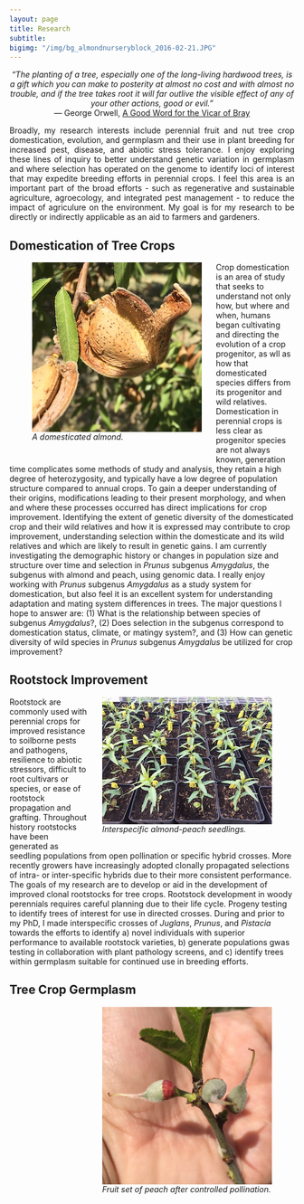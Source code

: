 ```yaml
---
layout: page
title: Research
subtitle: 
bigimg: "/img/bg_almondnurseryblock_2016-02-21.JPG"
---
```


<center><i>“The planting of a tree, especially one of the long-living hardwood trees, is a gift which you can make to posterity at almost no cost and with almost no trouble, and if the tree takes root it will far outlive the visible effect of any of your other actions, good or evil.”</i><br /> ― George Orwell, <a href="http://orwell.ru/library/reviews/vicar/english/e_vicar">A Good Word for the Vicar of Bray</a></center>   


<p align="justify">
Broadly, my research interests include perennial fruit and nut tree crop domestication, evolution, and germplasm and their use in plant breeding for increased pest, disease, and abiotic stress tolerance. I enjoy exploring these lines of inquiry to better understand genetic variation in germplasm and where selection has operated on the genome to identify loci of interest that may expedite breeding efforts in perennial crops. I feel this area is an important part of the broad efforts - such as regenerative and sustainable agriculture, agroecology, and integrated pest management - to reduce the impact of agriculure on the environment. My goal is for my research to be directly or indirectly applicable as an aid to farmers and gardeners.
</p>

## Domestication of Tree Crops
<figure>
<div style="float: left; padding-right: 25px; padding-bottom: 25px">
	<img src="/img/sm_almondandhusk_2017-08-08.JPG" width="300" alt="A domesticated almond" align="left">
	<figcaption><i>A domesticated almond.</i></figcaption>
</div>
</figure>

Crop domestication is an area of study that seeks to understand not only how, but where and when, humans began cultivating and directing the evolution of a crop progenitor, as wll as how that domesticated species differs from its progenitor and wild relatives. Domestication in perennial crops is less clear as progenitor species are not always known, generation time complicates some methods of study and analysis, they retain a high degree of heterozygosity, and typically have a low degree of population structure compared to annual crops. To gain a deeper understanding of their origins, modifications leading to their present morphology, and when and where these processes occurred has direct implications for crop improvement. Identifying the extent of genetic diversity of the domesticated crop and their wild relatives and how it is expressed may contribute to crop improvement, understanding selection within the domesticate and its wild relatives and which are likely to result in genetic gains. I am currently investigating the demographic history or changes in population size and structure over time and selection in _Prunus_ subgenus _Amygdalus_, the subgenus with almond and peach, using genomic data. I really enjoy working with _Prunus_ subgenus _Amygdalus_ as a study system for domestication, but also feel it is an excellent system for understanding adaptation and mating system differences in trees. The major questions I hope to answer are: (1) What is the relationship between species of subgenus _Amygdalus_?, (2) Does selection in the subgenus correspond to domestication status, climate, or matingy system?, and (3) How can genetic diversity of wild species in _Prunus_ subgenus _Amygdalus_ be utilized for crop improvement?

## Rootstock Improvement 	
<figure>
<div style="float: right; padding-left: 25px; padding-bottom: 25px">
	<img src="/img/sm_almondpeachhybridsdlgs_2017-12-01.JPG" width="300" alt="Interspecific almond-peach seedlings" align="right">
	<figcaption><i>Interspecific almond-peach seedlings.</i></figcaption>
</div>
</figure>

Rootstock are commonly used with perennial crops for improved resistance to soilborne pests and pathogens, resilience to abiotic stressors, difficult to root cultivars or species, or ease of rootstock propagation and grafting. Throughout history rootstocks have been generated as seedling populations from open pollination or specific hybrid crosses. More recently growers have increasingly adopted clonally propagated selections of intra- or inter-specific hybrids due to their more consistent performance. The goals of my research are to develop or aid in the development of improved clonal rootstocks for tree crops. Rootstock development in woody perennials requires careful planning due to their life cycle. Progeny testing to identify trees of interest for use in directed crosses. During and prior to my PhD, I made interspecific crosses of _Juglans_, _Prunus_, and _Pistacia_ towards the efforts to identify a) novel individuals with superior performance to available rootstock varieties, b) generate populations gwas testing in collaboration with plant pathology screens, and c) identify trees within germplasm suitable for continued use in breeding efforts.

## Tree Crop Germplasm
<figure>
<div style="float: right; padding-left: 25px; padding-bottom: 25px">
	<img src="/img/earlypeach.JPG" width="300" alt="Fruit set after controlled pollination in peach" align="left">
	<figcaption><i>Fruit set of peach after controlled pollination.</i></figcaption>
</div>
</figure>


<!--
## Climate Resilience
<figure>
<div style="float: left; padding-right: 25px; padding-bottom: 25px">
	<img src="/img/dv_walnut.jpg" width="300" alt="Dianne Velasco hybridizing Juglans microcarpa with Juglans regia">
	<figcaption><i>Making interspecific Juglans (walnut) <br />crosses</i></figcaption>
</div>
</figure>

Much of the western United States, particularly the Mediterranean climate of California, is characterized by no or negligible summer precipitation. However, agricultural production necessitates water use during the spring through fall growing season. Climate models produced during the past several decades through the present project extreme cyclical weather conditions due to climate change. This has become evident as California has cycled between drought and flood during the past X years. To withstand these fluctuations in water availability it is key for long lived crops to not only be resilient to drought but also flooding. Look for crops that are a) suitable for the changing climate, b) still economically worthwhile, c) do not further contribute to climate change, d) net reduction in greenhouse gas production.
-->

<!--
## Genetic Gain
Genetic gain through plant breeding is an essential means to ensure a stable, nutritious, and sustainable food supply. The ultimate goals of my research are to directly or indirectly facilitate this process by studying patterns of genetic diversity and understanding the inheritance of traits that are important for applied crop improvement. During my PhD, I used a diallel mating design, an F2 mapping population, and image-based phenotyping to describe the genetic architecture of shoot growth in carrots, which is important for successful crop establishment. As a postdoc, my research aims to understand how selection has influenced the genetic, morphological, and metabolic diversity present in _Brassica oleracea_, which, depending on who you ask, contains up to 14(!) distinct morphotypes. This species is especially exciting as it produces glucosinolates (also known as mustard oils), which impart the characteristic Brassica flavor, have co-evolved with pests, and have putative health benefits.
-->

<!--
Specialty Crops Advisor position Marin, Napa, and Sonoma counties
Indigenous peoples of course occupied and stewarded the lands of all three counties prior to colonization. The recorded agricultural histories of the counties post-colonization by Russia and Mexico have gone through many phases some of which, like viticulture, poultry farming, dairying, and ranching, are still active in the region. Sonoma county, in particular, is known widely not solely for viticulture and wine making but also as the headquarters for the experimental endeavors of Luther Burbank and thus specialty crops of tree fruit and nuts.
apples, particularly Gravenstein (other cultivars?)
olives (what cultivars?) primarily for olive oil. characterize diff varieties? olive variety trials?
Possible other specialty crops to consider, particularly in Sonoma County, are quince, meyer lemon, fig, pomegranate, lavender, small fruits (blackberry, raspberry, strawberry), avocado (CRFG has ), hops (making a resurgence, unfortunately may be more water intesnse)
nursery crops (export seems mostly related to viticulture)
characterizing germplasm, familiarity with specialty crops & issues
what kind of applied research would i want to do that would improve specialty crops? regenrative agriculture, dryland farming, wildfire, climate, hedgerows or other planting of natives to promote/support pollinator and wildlife diversity - see SAREP elderberry research
survey growers as to needs regarding growing or marketing what they already grow
county is non-gmo - regenerative ag? do livestock producers/processors and farmers (plant) work together/support each other? are there closed loop regenerative farms.
advertised position focus areas mention ornamental horticulture, specialty small grains (what are these? barley?).
ornamental - decently sized rose and dahlia places, as well as seed bank (baker creek).
responsibility for uc master gardener program
how big is home gardening, community gardens, garden clubs (I seem to recall there is a gardening club in Sonoma Co, not sure whether it is active)
loads of farmers markets, how else are small farmers marketing their products
avocado for regional market? local sales. Camellia sinensis (tea)? hardy citrus? hops?
apple, stone fruit, olive, meyer lemon, strawberry for deficit irrigation crops
Born in California and raised in the North Bay Area from an early age, I have experienced first-hand the periodic droughts and floods that affect the region. More recently cyclical swings between these extremes occur with greater intensity and increased frequency, as predicted by climate models. Utilizing crops resilient to these extremes and adopting sustainable or regernerative agricultural practices (such as mulching, composting, minimal soil disturbance, integrated animal ) to alleviate and mitigate the most detrimental effects in order for farmers to maintain their livelihood through reliable production (naive statement). Genetic improvement for improved water use efficiency, nutrient acquisition...
Since many perennial tree crops are clonally propagated, produced by grafting scion and rootstock cultivars, it is important to understand the genetic control of important traits in both and utilize that knowledge to breed for resilience to changing biotic and abiotic conditions. 
The introduction of scion cultivars may range from several years to multiple hundreds of years since introduction and are maintained clonally due to superior traits or value in breeding.
-->